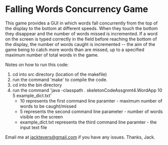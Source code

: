 # Falling Words Concurrency Game

This game provides a GUI in which words fall concurrently from the top of the display to the bottom at different speeds. When they touch the bottom they disappear
and the number of words missed is incremented. If a word on the screen is typed correctly in the field before reaching the bottom of the display, the number of
words caught is incremented -- the aim of the game being to catch more words than are missed, up to a specified maximum number of total words in the game.

Notes on how to run this code:

1. cd into src directory (location of the makefile)
2. run the command 'make' to compile the code.
3. cd into the bin directory
4. run the command 'java -classpath . skeletonCodeAssgnmt4.WordApp 10 5 example_dict.txt'
     - 10 represents the first command line paramter - maximum number of words to be caught/missed
     - 5 represents the second command line parameter - number of words visible on the screen
     - example_dict.txt represents the third command line paramter - the input text file

Email me at jacktevers@gmail.com if you have any issues.
Thanks, Jack.
